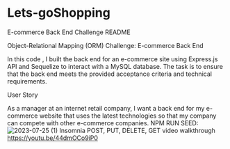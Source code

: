 # Lets-goShopping
E-commerce Back End Challenge README

Object-Relational Mapping (ORM) Challenge: E-commerce Back End

In this code , I built the back end for an e-commerce site using Express.js API and Sequelize to interact with a MySQL database. The task is to ensure that the back end meets the provided acceptance criteria and technical requirements.

User Story

As a manager at an internet retail company, I want a back end for my e-commerce website that uses the latest technologies so that my company can compete with other e-commerce companies.
NPM RUN SEED:
![2023-07-25 (1)](https://github.com/neysap/Lets-goShopping/assets/124948553/e6d018a2-2fe6-4d6f-9b12-8c1cde80cc3a)
Insomnia POST, PUT, DELETE, GET video walkthrough
https://youtu.be/44dmOCo9iP0
